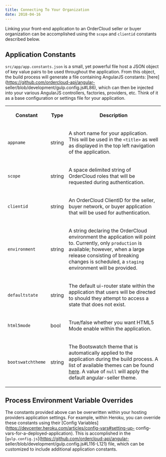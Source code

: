 ```yaml
---
title: Connecting To Your Organization
date: 2018-04-16
---
```





Linking your front-end application to an OrderCloud seller or buyer
organization can be accomplished using the `scope` and `clientid` constants
described below.







## Application Constants





`src/app/app.constants.json` is a small, yet powerful file host a JSON object
of key value pairs to be used throughout the application. From this object,
the build process will generate a file containing AngularJS constants:
[here](https://github.com/ordercloud-api/angular-
seller/blob/development/gulp.config.js#L86), which can then be injected into
your various AngularJS controllers, factories, providers, etc. Think of it as
a base configuration or settings file for your application.



  
<table>  
<tr>  
<th>

Constant

</th>  
<th>

Type

</th>  
<th>

Description

</th> </tr>  
<tr>  
<td>

`appname`

</td>  
<td>

string

</td>  
<td>

A short name for your application. This will be used in the `<title>` as well
as displayed in the top left navigation of the application.

</td> </tr>  
<tr>  
<td>

`scope`

</td>  
<td>

string

</td>  
<td>

A space delimited string of OrderCloud roles that will be requested during
authentication.

</td> </tr>  
<tr>  
<td>

`clientid`

</td>  
<td>

string

</td>  
<td>

An OrderCloud ClientID for the seller, buyer network, or buyer application
that will be used for authentication.

</td> </tr>  
<tr>  
<td>

`environment`

</td>  
<td>

string

</td>  
<td>

A string declaring the OrderCloud environment the application will point to.
Currently, only `production` is available; however, when a large release
consisting of breaking changes is scheduled, a `staging` environment will be
provided.

</td> </tr>  
<tr>  
<td>

`defaultstate`

</td>  
<td>

string

</td>  
<td>

The default ui-router state within the application that users will be directed
to should they attempt to access a state that does not exist.

</td> </tr>  
<tr>  
<td>

`html5mode`

</td>  
<td>

bool

</td>  
<td>

True/false whether you want HTML5 Mode enable within the application.

</td> </tr>  
<tr>  
<td>

`bootswatchtheme`

</td>  
<td>

string

</td>  
<td>

The Bootswatch theme that is automatically applied to the application during
the build process. A list of available themes can be found
[here](https://bootswatch.com/). A value of `null` will apply the default
angular-seller theme.

</td> </tr> </table>









## Process Environment Variable Overrides





The constants provided above can be overwritten within your hosting providers
application settings. For example, within Heroku, you can override these
constants using their [Config
Variables](https://devcenter.heroku.com/articles/config-vars#setting-up-
config-vars-for-a-deployed-application). This is accomplished in the
[`gulp.config.js`](https://github.com/ordercloud-api/angular-
seller/blob/development/gulp.config.js#L116-L121) file, which can be
customized to include additional application constants.





